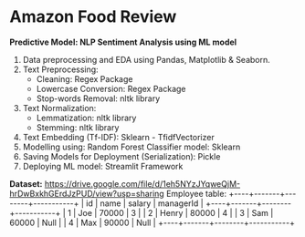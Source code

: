 # Amazon Food Review
**Predictive Model: NLP Sentiment Analysis using ML model**
1. Data preprocessing and EDA using Pandas, Matplotlib & Seaborn.
2. Text Preprocessing:
    - Cleaning: Regex Package
    - Lowercase Conversion: Regex Package
    - Stop-words Removal: nltk library
3. Text Normalization:
    - Lemmatization: nltk library
    - Stemming: nltk library
4. Text Embedding (Tf-IDF): Sklearn - TfidfVectorizer
5. Modelling using: Random Forest Classifier model: Sklearn
6. Saving Models for Deployment (Serialization): Pickle
7. Deploying ML model: Streamlit Framework

**Dataset:** https://drive.google.com/file/d/1eh5NYzJYqweQjM-hrDwBxkhGErdJzPUD/view?usp=sharing
Employee table:
+----+-------+--------+-----------+
| id | name  | salary | managerId |
+----+-------+--------+-----------+
| 1  | Joe   | 70000  | 3         |
| 2  | Henry | 80000  | 4         |
| 3  | Sam   | 60000  | Null      |
| 4  | Max   | 90000  | Null      |
+----+-------+--------+-----------+
